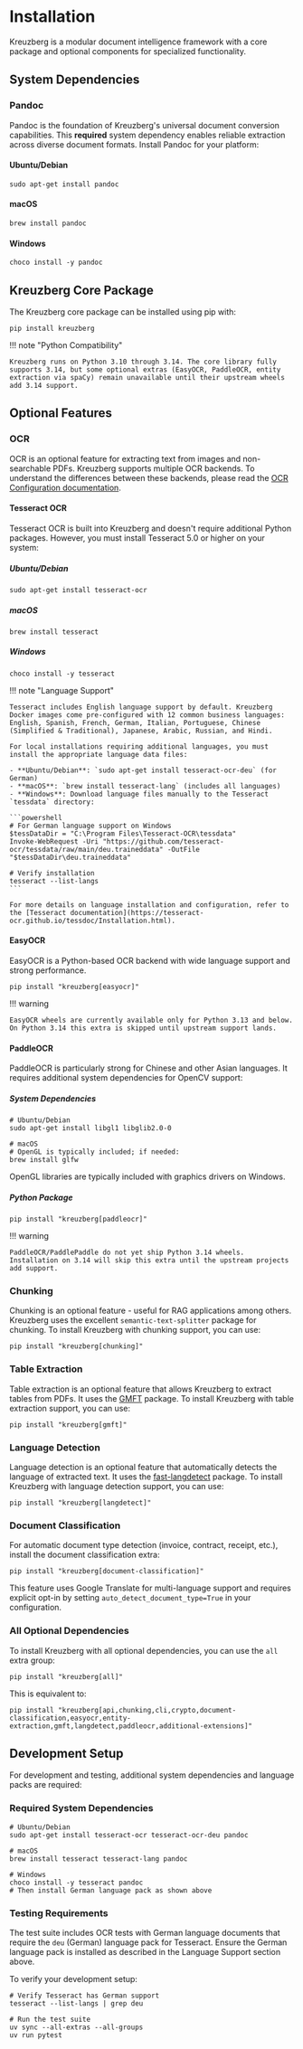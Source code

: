 # Installation

Kreuzberg is a modular document intelligence framework with a core package and optional components for specialized functionality.

## System Dependencies

### Pandoc

Pandoc is the foundation of Kreuzberg's universal document conversion capabilities. This **required** system dependency enables reliable extraction across diverse document formats. Install Pandoc for your platform:

#### Ubuntu/Debian

```shell
sudo apt-get install pandoc
```

#### macOS

```shell
brew install pandoc
```

#### Windows

```shell
choco install -y pandoc
```

## Kreuzberg Core Package

The Kreuzberg core package can be installed using pip with:

```shell
pip install kreuzberg
```

!!! note "Python Compatibility"

    Kreuzberg runs on Python 3.10 through 3.14. The core library fully supports 3.14, but some optional extras (EasyOCR, PaddleOCR, entity extraction via spaCy) remain unavailable until their upstream wheels add 3.14 support.

## Optional Features

### OCR

OCR is an optional feature for extracting text from images and non-searchable PDFs. Kreuzberg supports multiple OCR backends. To understand the differences between these backends, please read the [OCR Configuration documentation](../user-guide/ocr-configuration.md).

#### Tesseract OCR

Tesseract OCR is built into Kreuzberg and doesn't require additional Python packages. However, you must install Tesseract 5.0 or higher on your system:

##### Ubuntu/Debian

```shell
sudo apt-get install tesseract-ocr
```

##### macOS

```shell
brew install tesseract
```

##### Windows

```shell
choco install -y tesseract
```

!!! note "Language Support"

    Tesseract includes English language support by default. Kreuzberg Docker images come pre-configured with 12 common business languages: English, Spanish, French, German, Italian, Portuguese, Chinese (Simplified & Traditional), Japanese, Arabic, Russian, and Hindi.

    For local installations requiring additional languages, you must install the appropriate language data files:

    - **Ubuntu/Debian**: `sudo apt-get install tesseract-ocr-deu` (for German)
    - **macOS**: `brew install tesseract-lang` (includes all languages)
    - **Windows**: Download language files manually to the Tesseract `tessdata` directory:

    ```powershell
    # For German language support on Windows
    $tessDataDir = "C:\Program Files\Tesseract-OCR\tessdata"
    Invoke-WebRequest -Uri "https://github.com/tesseract-ocr/tessdata/raw/main/deu.traineddata" -OutFile "$tessDataDir\deu.traineddata"

    # Verify installation
    tesseract --list-langs
    ```

    For more details on language installation and configuration, refer to the [Tesseract documentation](https://tesseract-ocr.github.io/tessdoc/Installation.html).

#### EasyOCR

EasyOCR is a Python-based OCR backend with wide language support and strong performance.

```shell
pip install "kreuzberg[easyocr]"
```

!!! warning

    EasyOCR wheels are currently available only for Python 3.13 and below. On Python 3.14 this extra is skipped until upstream support lands.

#### PaddleOCR

PaddleOCR is particularly strong for Chinese and other Asian languages. It requires additional system dependencies for OpenCV support:

##### System Dependencies

```shell
# Ubuntu/Debian
sudo apt-get install libgl1 libglib2.0-0

# macOS
# OpenGL is typically included; if needed:
brew install glfw
```

OpenGL libraries are typically included with graphics drivers on Windows.

##### Python Package

```shell
pip install "kreuzberg[paddleocr]"
```

!!! warning

    PaddleOCR/PaddlePaddle do not yet ship Python 3.14 wheels. Installation on 3.14 will skip this extra until the upstream projects add support.

### Chunking

Chunking is an optional feature - useful for RAG applications among others. Kreuzberg uses the excellent `semantic-text-splitter` package for chunking. To install Kreuzberg with chunking support, you can use:

```shell
pip install "kreuzberg[chunking]"
```

### Table Extraction

Table extraction is an optional feature that allows Kreuzberg to extract tables from PDFs. It uses the [GMFT](https://github.com/conjuncts/gmft) package. To install Kreuzberg with table extraction support, you can use:

```shell
pip install "kreuzberg[gmft]"
```

### Language Detection

Language detection is an optional feature that automatically detects the language of extracted text. It uses the [fast-langdetect](https://github.com/LlmKira/fast-langdetect) package. To install Kreuzberg with language detection support, you can use:

```shell
pip install "kreuzberg[langdetect]"
```

### Document Classification

For automatic document type detection (invoice, contract, receipt, etc.), install the document classification extra:

```shell
pip install "kreuzberg[document-classification]"
```

This feature uses Google Translate for multi-language support and requires explicit opt-in by setting `auto_detect_document_type=True` in your configuration.

### All Optional Dependencies

To install Kreuzberg with all optional dependencies, you can use the `all` extra group:

```shell
pip install "kreuzberg[all]"
```

This is equivalent to:

```shell
pip install "kreuzberg[api,chunking,cli,crypto,document-classification,easyocr,entity-extraction,gmft,langdetect,paddleocr,additional-extensions]"
```

## Development Setup

For development and testing, additional system dependencies and language packs are required:

### Required System Dependencies

```shell
# Ubuntu/Debian
sudo apt-get install tesseract-ocr tesseract-ocr-deu pandoc

# macOS
brew install tesseract tesseract-lang pandoc

# Windows
choco install -y tesseract pandoc
# Then install German language pack as shown above
```

### Testing Requirements

The test suite includes OCR tests with German language documents that require the `deu` (German) language pack for Tesseract. Ensure the German language pack is installed as described in the Language Support section above.

To verify your development setup:

```shell
# Verify Tesseract has German support
tesseract --list-langs | grep deu

# Run the test suite
uv sync --all-extras --all-groups
uv run pytest
```
